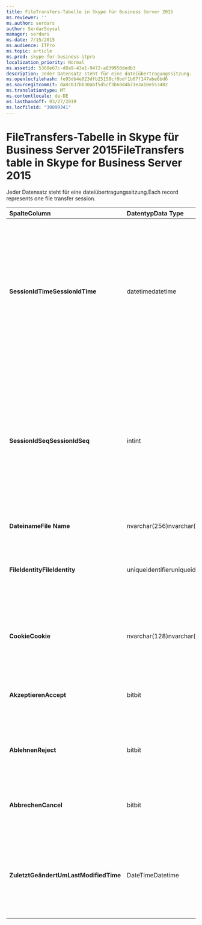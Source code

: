 ```yaml
---
title: FileTransfers-Tabelle in Skype für Business Server 2015
ms.reviewer: ''
ms.author: serdars
author: SerdarSoysal
manager: serdars
ms.date: 7/15/2015
ms.audience: ITPro
ms.topic: article
ms.prod: skype-for-business-itpro
localization_priority: Normal
ms.assetid: 5368e67c-d8a9-43a1-9472-a839950dedb3
description: Jeder Datensatz steht für eine dateiübertragungssitzung.
ms.openlocfilehash: fe95db4e023dfb25158cf0bdf1b07f147abe6bd6
ms.sourcegitcommit: da8c037bb30abf5d5cf3b60d4b71e3a10e553402
ms.translationtype: MT
ms.contentlocale: de-DE
ms.lasthandoff: 03/27/2019
ms.locfileid: "30899341"
---
```

# <a name="filetransfers-table-in-skype-for-business-server-2015"></a><span data-ttu-id="86c52-103">FileTransfers-Tabelle in Skype für Business Server 2015</span><span class="sxs-lookup"><span data-stu-id="86c52-103">FileTransfers table in Skype for Business Server 2015</span></span>
 
<span data-ttu-id="86c52-104">Jeder Datensatz steht für eine dateiübertragungssitzung.</span><span class="sxs-lookup"><span data-stu-id="86c52-104">Each record represents one file transfer session.</span></span>
  
|<span data-ttu-id="86c52-105">**Spalte**</span><span class="sxs-lookup"><span data-stu-id="86c52-105">**Column**</span></span>|<span data-ttu-id="86c52-106">**Datentyp**</span><span class="sxs-lookup"><span data-stu-id="86c52-106">**Data Type**</span></span>|<span data-ttu-id="86c52-107">**Schlüssel/Index**</span><span class="sxs-lookup"><span data-stu-id="86c52-107">**Key/Index**</span></span>|<span data-ttu-id="86c52-108">**Details**</span><span class="sxs-lookup"><span data-stu-id="86c52-108">**Details**</span></span>|
|:-----|:-----|:-----|:-----|
|<span data-ttu-id="86c52-109">**SessionIdTime**</span><span class="sxs-lookup"><span data-stu-id="86c52-109">**SessionIdTime**</span></span> <br/> |<span data-ttu-id="86c52-110">datetime</span><span class="sxs-lookup"><span data-stu-id="86c52-110">datetime</span></span>  <br/> |<span data-ttu-id="86c52-111">Primär, Fremd</span><span class="sxs-lookup"><span data-stu-id="86c52-111">Primary, Foreign</span></span>  <br/> |<span data-ttu-id="86c52-112">Zeitpunkt der sitzungsanforderung.</span><span class="sxs-lookup"><span data-stu-id="86c52-112">Time of session request.</span></span> <span data-ttu-id="86c52-113">Zusammen mit **SessionIdSeq** verwendet zur eindeutigen Identifizierung eine Sitzung.</span><span class="sxs-lookup"><span data-stu-id="86c52-113">Used in conjunction with **SessionIdSeq** to uniquely identify a session.</span></span> <span data-ttu-id="86c52-114">Finden Sie unter der [Dialogs-Tabelle in Skype für Business Server 2015](dialogs.md) Weitere Informationen.</span><span class="sxs-lookup"><span data-stu-id="86c52-114">See the [Dialogs table in Skype for Business Server 2015](dialogs.md) for more information.</span></span> <br/> |
|<span data-ttu-id="86c52-115">**SessionIdSeq**</span><span class="sxs-lookup"><span data-stu-id="86c52-115">**SessionIdSeq**</span></span> <br/> |<span data-ttu-id="86c52-116">int</span><span class="sxs-lookup"><span data-stu-id="86c52-116">int</span></span>  <br/> |<span data-ttu-id="86c52-117">Primär, Fremd</span><span class="sxs-lookup"><span data-stu-id="86c52-117">Primary, Foreign</span></span>  <br/> |<span data-ttu-id="86c52-118">ID-Nummer, um die Sitzung zu identifizieren.</span><span class="sxs-lookup"><span data-stu-id="86c52-118">ID number to identify the session.</span></span> <span data-ttu-id="86c52-119">In Verbindung mit **SessionIdTime** verwendet, um eine Sitzung eindeutig zu identifizieren.</span><span class="sxs-lookup"><span data-stu-id="86c52-119">Used in conjunction with **SessionIdTime** to uniquely identify a session.</span></span> <span data-ttu-id="86c52-120">Finden Sie unter der [Dialogs-Tabelle in Skype für Business Server 2015](dialogs.md) Weitere Informationen.</span><span class="sxs-lookup"><span data-stu-id="86c52-120">See the [Dialogs table in Skype for Business Server 2015](dialogs.md) for more information.</span></span> <br/> |
|<span data-ttu-id="86c52-121">**Dateiname**</span><span class="sxs-lookup"><span data-stu-id="86c52-121">**File Name**</span></span> <br/> |<span data-ttu-id="86c52-122">nvarchar(256)</span><span class="sxs-lookup"><span data-stu-id="86c52-122">nvarchar(256)</span></span>  <br/> ||<span data-ttu-id="86c52-123">Der Name der Datei.</span><span class="sxs-lookup"><span data-stu-id="86c52-123">Name of the file.</span></span>  <br/> |
|<span data-ttu-id="86c52-124">**FileIdentity**</span><span class="sxs-lookup"><span data-stu-id="86c52-124">**FileIdentity**</span></span> <br/> |<span data-ttu-id="86c52-125">uniqueidentifier</span><span class="sxs-lookup"><span data-stu-id="86c52-125">uniqueidentifier</span></span>  <br/> ||<span data-ttu-id="86c52-126">Eindeutiger Bezeichner zum unterscheiden zwischen dateiübertragungen mit demselben Namen.</span><span class="sxs-lookup"><span data-stu-id="86c52-126">Unique identifier to distinguish between file transfers involving the same file name.</span></span>  <br/> |
|<span data-ttu-id="86c52-127">**Cookie**</span><span class="sxs-lookup"><span data-stu-id="86c52-127">**Cookie**</span></span> <br/> |<span data-ttu-id="86c52-128">nvarchar(128)</span><span class="sxs-lookup"><span data-stu-id="86c52-128">nvarchar(128)</span></span>  <br/> |<span data-ttu-id="86c52-129">Primary</span><span class="sxs-lookup"><span data-stu-id="86c52-129">Primary</span></span>  <br/> |<span data-ttu-id="86c52-130">Verwendet, um jede Nachricht zur nachverfolgung als wird hiermit zugeordnet zu identifizieren.</span><span class="sxs-lookup"><span data-stu-id="86c52-130">Used to identify every follow-up message as being associated with this one.</span></span>  <br/> |
|<span data-ttu-id="86c52-131">**Akzeptieren**</span><span class="sxs-lookup"><span data-stu-id="86c52-131">**Accept**</span></span> <br/> |<span data-ttu-id="86c52-132">bit</span><span class="sxs-lookup"><span data-stu-id="86c52-132">bit</span></span>  <br/> ||<span data-ttu-id="86c52-133">TRUE oder NULL kann sein.</span><span class="sxs-lookup"><span data-stu-id="86c52-133">Can be TRUE or NULL.</span></span> <span data-ttu-id="86c52-134">Wenn TRUE, dann ablehnen, und Abbrechen werden NULL sein.</span><span class="sxs-lookup"><span data-stu-id="86c52-134">If TRUE, then Reject and Cancel will be NULL.</span></span>  <br/> |
|<span data-ttu-id="86c52-135">**Ablehnen**</span><span class="sxs-lookup"><span data-stu-id="86c52-135">**Reject**</span></span> <br/> |<span data-ttu-id="86c52-136">bit</span><span class="sxs-lookup"><span data-stu-id="86c52-136">bit</span></span>  <br/> ||<span data-ttu-id="86c52-137">TRUE oder NULL kann sein.</span><span class="sxs-lookup"><span data-stu-id="86c52-137">Can be TRUE or NULL.</span></span> <span data-ttu-id="86c52-138">Bei TRUE wird annehmen und Abbrechen NULL sein.</span><span class="sxs-lookup"><span data-stu-id="86c52-138">If TRUE, then Accept and Cancel will be NULL.</span></span>  <br/> |
|<span data-ttu-id="86c52-139">**Abbrechen**</span><span class="sxs-lookup"><span data-stu-id="86c52-139">**Cancel**</span></span> <br/> |<span data-ttu-id="86c52-140">bit</span><span class="sxs-lookup"><span data-stu-id="86c52-140">bit</span></span>  <br/> ||<span data-ttu-id="86c52-141">TRUE oder NULL kann sein.</span><span class="sxs-lookup"><span data-stu-id="86c52-141">Can be TRUE or NULL.</span></span> <span data-ttu-id="86c52-142">Bei TRUE wird annehmen und Ablehnen NULL sein.</span><span class="sxs-lookup"><span data-stu-id="86c52-142">If TRUE, then Accept and Reject will be NULL.</span></span>  <br/> |
|<span data-ttu-id="86c52-143">**ZuletztGeändertUm**</span><span class="sxs-lookup"><span data-stu-id="86c52-143">**LastModifiedTime**</span></span> <br/> |<span data-ttu-id="86c52-144">DateTime</span><span class="sxs-lookup"><span data-stu-id="86c52-144">Datetime</span></span>  <br/> ||<span data-ttu-id="86c52-145">Für die interne Verwendung durch den Überwachungsdienst.</span><span class="sxs-lookup"><span data-stu-id="86c52-145">For internal use by the Monitoring service.</span></span>  <br/> <span data-ttu-id="86c52-146">Dieses Feld wurde in Skype für Business Server 2015 eingeführt.</span><span class="sxs-lookup"><span data-stu-id="86c52-146">This field was introduced in Skype for Business Server 2015.</span></span>  <br/> |
   


